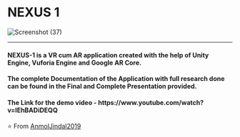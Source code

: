 # NEXUS 1

![Screenshot (37)](https://user-images.githubusercontent.com/75037497/121324469-64197280-c92e-11eb-8633-8c86b6093d33.png)

---

<h4 align="left">NEXUS-1 is a VR cum AR application created with the help of Unity Engine, Vuforia Engine and Google AR Core.</h4>
<h4 align="left">The complete Documentation of the Application with full research done can be found in the Final and Complete Presentation provided.</h4>
<h4 align="left">The Link for the demo video - https://www.youtube.com/watch?v=lEhBADiDEQQ </h4>


⭐️ From [AnmolJindal2019](https://github.com/AnmolJindal2019)
